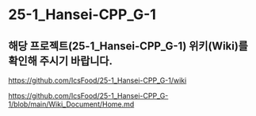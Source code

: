 # 25-1_Hansei-CPP_G-1
## 해당 프로젝트(25-1_Hansei-CPP_G-1) 위키(Wiki)를 확인해 주시기 바랍니다.
https://github.com/IcsFood/25-1_Hansei-CPP_G-1/wiki

https://github.com/IcsFood/25-1_Hansei-CPP_G-1/blob/main/Wiki_Document/Home.md
